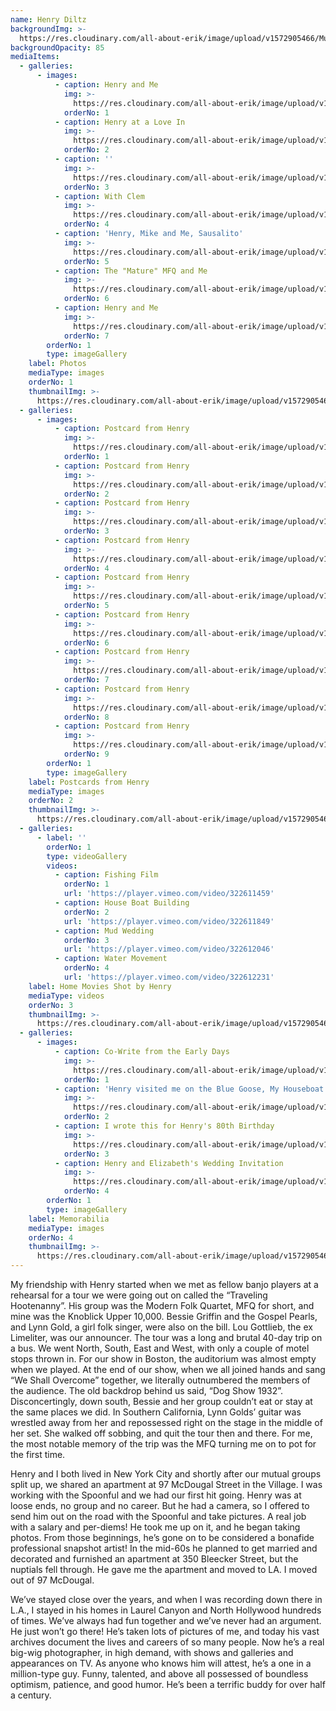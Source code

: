 ```yaml
---
name: Henry Diltz
backgroundImg: >-
  https://res.cloudinary.com/all-about-erik/image/upload/v1572905466/Musical%20Journey/Musical%20Friends/Friends/Henry%20Diltz/Thumbnails_%20Background/Background_HenryAndMe_v30v6q.jpg
backgroundOpacity: 85
mediaItems:
  - galleries:
      - images:
          - caption: Henry and Me
            img: >-
              https://res.cloudinary.com/all-about-erik/image/upload/v1572905460/Musical%20Journey/Musical%20Friends/Friends/Henry%20Diltz/1_Photos/HenryAndMe3-sm_fdyh9g.jpg
            orderNo: 1
          - caption: Henry at a Love In
            img: >-
              https://res.cloudinary.com/all-about-erik/image/upload/v1572905459/Musical%20Journey/Musical%20Friends/Friends/Henry%20Diltz/1_Photos/HenryAtALoveIn-sm-tall_nx2ttf.jpg
            orderNo: 2
          - caption: ''
            img: >-
              https://res.cloudinary.com/all-about-erik/image/upload/v1572905460/Musical%20Journey/Musical%20Friends/Friends/Henry%20Diltz/1_Photos/HenryAndMe6-sm_dosr0b.jpg
            orderNo: 3
          - caption: With Clem
            img: >-
              https://res.cloudinary.com/all-about-erik/image/upload/v1572905464/Musical%20Journey/Musical%20Friends/Friends/Henry%20Diltz/1_Photos/HenryAndMe2-sm_asjkeq.jpg
            orderNo: 4
          - caption: 'Henry, Mike and Me, Sausalito'
            img: >-
              https://res.cloudinary.com/all-about-erik/image/upload/v1572905460/Musical%20Journey/Musical%20Friends/Friends/Henry%20Diltz/1_Photos/HenryAndMe4-sm-cropped_b4xnab.jpg
            orderNo: 5
          - caption: The "Mature" MFQ and Me
            img: >-
              https://res.cloudinary.com/all-about-erik/image/upload/v1572905464/Musical%20Journey/Musical%20Friends/Friends/Henry%20Diltz/1_Photos/ErikWithTheMatureMFQ-sm_c700c5.jpg
            orderNo: 6
          - caption: Henry and Me
            img: >-
              https://res.cloudinary.com/all-about-erik/image/upload/v1572905459/Musical%20Journey/Musical%20Friends/Friends/Henry%20Diltz/1_Photos/HenryAndMe5-sm_ltf6oa.jpg
            orderNo: 7
        orderNo: 1
        type: imageGallery
    label: Photos
    mediaType: images
    orderNo: 1
    thumbnailImg: >-
      https://res.cloudinary.com/all-about-erik/image/upload/v1572905465/Musical%20Journey/Musical%20Friends/Friends/Henry%20Diltz/Thumbnails_%20Background/Thumbnail_1_HenryAndMe3_u1ypma.jpg
  - galleries:
      - images:
          - caption: Postcard from Henry
            img: >-
              https://res.cloudinary.com/all-about-erik/image/upload/v1572905462/Musical%20Journey/Musical%20Friends/Friends/Henry%20Diltz/2_Postcards%20from%20Henry/img099-2m_aptnv4.jpg
            orderNo: 1
          - caption: Postcard from Henry
            img: >-
              https://res.cloudinary.com/all-about-erik/image/upload/v1572905462/Musical%20Journey/Musical%20Friends/Friends/Henry%20Diltz/2_Postcards%20from%20Henry/img099-31sm_x34d6n.jpg
            orderNo: 2
          - caption: Postcard from Henry
            img: >-
              https://res.cloudinary.com/all-about-erik/image/upload/v1572905461/Musical%20Journey/Musical%20Friends/Friends/Henry%20Diltz/2_Postcards%20from%20Henry/img099-4sm_f8gear.jpg
            orderNo: 3
          - caption: Postcard from Henry
            img: >-
              https://res.cloudinary.com/all-about-erik/image/upload/v1572905461/Musical%20Journey/Musical%20Friends/Friends/Henry%20Diltz/2_Postcards%20from%20Henry/img099sm_xvykio.jpg
            orderNo: 4
          - caption: Postcard from Henry
            img: >-
              https://res.cloudinary.com/all-about-erik/image/upload/v1572905463/Musical%20Journey/Musical%20Friends/Friends/Henry%20Diltz/2_Postcards%20from%20Henry/img299-271-sm-use_knsnth.jpg
            orderNo: 5
          - caption: Postcard from Henry
            img: >-
              https://res.cloudinary.com/all-about-erik/image/upload/v1572905461/Musical%20Journey/Musical%20Friends/Friends/Henry%20Diltz/2_Postcards%20from%20Henry/img488-122sm_nyhbjb.jpg
            orderNo: 6
          - caption: Postcard from Henry
            img: >-
              https://res.cloudinary.com/all-about-erik/image/upload/v1572905470/Musical%20Journey/Musical%20Friends/Friends/Henry%20Diltz/2_Postcards%20from%20Henry/img488-123sm_us4ftw.jpg
            orderNo: 7
          - caption: Postcard from Henry
            img: >-
              https://res.cloudinary.com/all-about-erik/image/upload/v1572905461/Musical%20Journey/Musical%20Friends/Friends/Henry%20Diltz/2_Postcards%20from%20Henry/img488-124sm_fzg8zp.jpg
            orderNo: 8
          - caption: Postcard from Henry
            img: >-
              https://res.cloudinary.com/all-about-erik/image/upload/v1572905463/Musical%20Journey/Musical%20Friends/Friends/Henry%20Diltz/2_Postcards%20from%20Henry/img489-125_sem7nb.jpg
            orderNo: 9
        orderNo: 1
        type: imageGallery
    label: Postcards from Henry
    mediaType: images
    orderNo: 2
    thumbnailImg: >-
      https://res.cloudinary.com/all-about-erik/image/upload/v1572905465/Musical%20Journey/Musical%20Friends/Friends/Henry%20Diltz/Thumbnails_%20Background/Thumbnail_2_Postcard_qwb4kd.jpg
  - galleries:
      - label: ''
        orderNo: 1
        type: videoGallery
        videos:
          - caption: Fishing Film
            orderNo: 1
            url: 'https://player.vimeo.com/video/322611459'
          - caption: House Boat Building
            orderNo: 2
            url: 'https://player.vimeo.com/video/322611849'
          - caption: Mud Wedding
            orderNo: 3
            url: 'https://player.vimeo.com/video/322612046'
          - caption: Water Movement
            orderNo: 4
            url: 'https://player.vimeo.com/video/322612231'
    label: Home Movies Shot by Henry
    mediaType: videos
    orderNo: 3
    thumbnailImg: >-
      https://res.cloudinary.com/all-about-erik/image/upload/v1572905465/Musical%20Journey/Musical%20Friends/Friends/Henry%20Diltz/Thumbnails_%20Background/Thumbnail_3_fishing-sf_ygbagb.jpg
  - galleries:
      - images:
          - caption: Co-Write from the Early Days
            img: >-
              https://res.cloudinary.com/all-about-erik/image/upload/v1572905464/Musical%20Journey/Musical%20Friends/Friends/Henry%20Diltz/4_Henry%20Memorabilia/CoWritesFromEarlyDays-sm_udr96c.jpg
            orderNo: 1
          - caption: 'Henry visited me on the Blue Goose, My Houseboat'
            img: >-
              https://res.cloudinary.com/all-about-erik/image/upload/v1572905464/Musical%20Journey/Musical%20Friends/Friends/Henry%20Diltz/4_Henry%20Memorabilia/HenryVisitedMeOnTheBlueGoose-sm_f3q7ed.jpg
            orderNo: 2
          - caption: I wrote this for Henry's 80th Birthday
            img: >-
              https://res.cloudinary.com/all-about-erik/image/upload/v1572905464/Musical%20Journey/Musical%20Friends/Friends/Henry%20Diltz/4_Henry%20Memorabilia/WroteThisForHenrys80Bday_qch4zr.jpg
            orderNo: 3
          - caption: Henry and Elizabeth's Wedding Invitation
            img: >-
              https://res.cloudinary.com/all-about-erik/image/upload/v1572905464/Musical%20Journey/Musical%20Friends/Friends/Henry%20Diltz/4_Henry%20Memorabilia/HenryAndElizabethsWeddingInvite-sm_hvpuzv.jpg
            orderNo: 4
        orderNo: 1
        type: imageGallery
    label: Memorabilia
    mediaType: images
    orderNo: 4
    thumbnailImg: >-
      https://res.cloudinary.com/all-about-erik/image/upload/v1572905465/Musical%20Journey/Musical%20Friends/Friends/Henry%20Diltz/Thumbnails_%20Background/Thumbnail_4_CoWritesFromEarlyDays_bolwgt.jpg
---
```

My friendship with Henry started when we met as fellow banjo players at a rehearsal for a tour we were going out on called the “Traveling Hootenanny”. His group was the Modern Folk Quartet, MFQ for short, and mine was the Knoblick Upper 10,000. Bessie Griffin and the Gospel Pearls, and Lynn Gold, a girl folk singer, were also on the bill. Lou Gottlieb, the ex Limeliter, was our announcer. The tour was a long and brutal 40-day trip on a bus. We went North, South, East and West, with only a couple of motel stops thrown in. For our show in Boston, the auditorium was almost empty when we played. At the end of our show, when we all joined hands and sang “We Shall Overcome” together, we literally outnumbered the members of the audience. The old backdrop behind us said, “Dog Show 1932”. Disconcertingly, down south, Bessie and her group couldn’t eat or stay at the same places we did. In Southern California, Lynn Golds’ guitar was wrestled away from her and repossessed right on the stage in the middle of her set. She walked off sobbing, and quit the tour then and there. For me, the most notable memory of the trip was the MFQ turning me on to pot for the first time. 

Henry and I both lived in New York City and shortly after our mutual groups split up, we shared an apartment at 97 McDougal Street in the Village. I was working with the Spoonful and we had our first hit going. Henry was at loose ends, no group and no career. But he had a camera, so I offered to send him out on the road with the Spoonful and take pictures. A real job with a salary and per-diems! He took me up on it, and he began taking photos. From those beginnings, he’s gone on to be considered a bonafide professional snapshot artist! In the mid-60s he planned to get married and decorated and furnished an apartment at 350 Bleecker Street, but the nuptials fell through. He gave me the apartment and moved to LA. I moved out of 97 McDougal.

We’ve stayed close over the years, and when I was recording down there in L.A., I stayed in his homes in Laurel Canyon and North Hollywood hundreds of times. We’ve always had fun together and we’ve never had an argument. He just won’t go there! He’s taken lots of pictures of me, and today his vast archives document the lives and careers of so many people. Now he’s a real big-wig photographer, in high demand, with shows and galleries and appearances on TV. As anyone who knows him will attest, he’s a one in a million-type guy. Funny, talented, and above all possessed of boundless optimism, patience, and good humor. He’s been a terrific buddy for over half a century.
